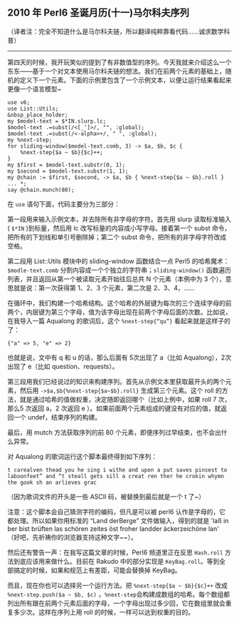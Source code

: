 ## 2010 年 Perl6 圣诞月历(十一)马尔科夫序列

（译者注：完全不知道什么是马尔科夫链，所以翻译纯粹靠看代码……诚求数学科普）

* * *

第四天的时候，我开玩笑似的提到了有非数值型的序列。今天我就来介绍这么一个东东——基于一个对文本使用马尔科夫链的想法。我们在前两个元素的基础上，随机的定义下一个元素。下面的示例里包含了一个示例文本，以便让运行结果看起来更像一个语言模型~

    use v6;
    use List::Utils;
    &nbsp_place_holder;
    my $model-text = $*IN.slurp.lc;
    $model-text .=subst(/<[_']>/, "", :global);
    $model-text .=subst(/<-alpha>+/, " ", :global);
    my %next-step;
    for sliding-window($model-text.comb, 3) -> $a, $b, $c {
        %next-step{$a ~ $b}{$c}++;
    }
    my $first = $model-text.substr(0, 1);
    my $second = $model-text.substr(1, 1);
    my @chain := $first, $second, -> $a, $b { %next-step{$a ~ $b}.roll } ... *;
    say @chain.munch(80);

在 `use` 语句下面，代码主要分为三部分：

第一段用来输入示例文本，并去除所有非字母的字符。首先用 slurp 读取标准输入( `$*IN` )到标量，然后用 lc 改写标量的内容成小写字母。接着第一个 subst 命令，把所有的下划线和单引号删除掉；第二个 subst 命令，把所有的非字母字符改成空格。

第二段用 List::Utils 模块中的 sliding-window 函数结合一点 Perl5 的哈希魔术：`$modle-text.comb` 分割内容成一个个独立的字符串；`sliding-window()` 函数遍历列表，并且返回从第一个被读取元素开始往后总共 N 个元素（本例中为 3 个），意思就是说：第一次获得第 1、2、3 个元素，第二次是 2、3、4，……

在循环中，我们构建一个哈希结构。这个哈希的外层键为每次的三个连续字母的前两个，内层键为第三个字母，值为该字母出现在前两个字母后面的次数。比如说，在我导入一篇 Aqualong 的歌词后，这个 `%next-step{“qu”}` 看起来就是这样子的了：

    {"a" => 5, "e" => 2}

也就是说，文中有 q 和 u 的话，那么后面有 5次出现了 a（比如 Aqualong），2次出现了 e（比如 question、requests）。

第三段用我们已经说过的知识来构建序列。首先从示例文本里获取最开头的两个元素，然后用 `->$a,$b{%next-step{$a~$b}.roll}` 生成第三个元素。这个 roll 的方法，就是通过哈希的值做权重，决定随即返回哪个（比如上例中，如果 roll 7 次，那么5 次返回 a，2 次返回 e ）。如果前面两个元素组成的键没有对应的值，就返回一个 undef，结束序列的构建。

最后，用 mutch 方法获取序列的前 80 个元素，即便序列过早结束，也不会出什么异常。

对 Aqualong 的歌词运行这个脚本最终得到如下序列：

    t carealven thead you he sing i withe and upon a put saves pinsest to laboonfeet” and “t steall gets sill a creat ren ther he crokin whymn the gook sh an arlieves grac

（因为歌词文件的开头是一些 ASCII 码，被替换到最后就是一个 t 了~）

注意：这个脚本会自己猜测字符的编码，但凡是可以被 perl6 认作是字母的，它都处理。所以如果你用标准的 “Land derBerge” 文件做输入，得到的就是 'laß in ber bist brüften las schören zeites öst froher landder äckerzeichöne lan' （好吧，先祈祷你的浏览器支持这种文字~~）。

然后还有警告一声：在我写这篇文章的时候，Perl6 频道里正在反思 `Hash.roll` 方法到底应该用来做什么。目前在 Rakudo 中的部分实现是 `KeyBag.roll`。等到全部搞定的时候，如果和规范上有差距，可能会替换掉 KeyBag。

而且，现在你也可以选择另一个运行方法。把 `%next-step{$a ~ $b}{$c}++` 改成 `%next-step.push($a ~ $b, $c)` ，`%next-step`会构建成数组的哈希。每个数组都列出所有跟在前两个元素后面的字母，一个字母出现过多少回，它在数组里就会重复多少次。这样在序列上用 roll 的时候，一样可以达到权重的目的。

